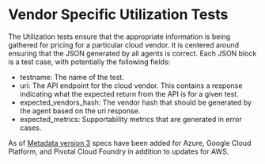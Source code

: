 # Vendor Specific Utilization Tests

The Utilization tests ensure that the appropriate information is being gathered for pricing for a particular cloud vendor. It is centered around ensuring that the JSON generated by all agents is correct. Each JSON block is a test case, with potentially the following fields:

  - testname: The name of the test.
  - uri: The API endpoint for the cloud vendor. This contains a response indicating what the expected return from the API is for a given test. 
  - expected_vendors_hash: The vendor hash that should be generated by the agent based on the uri response.
  - expected_metrics: Supportability metrics that are generated in error cases.

As of [Metadata version 3](https://source.datanerd.us/agents/agent-specs/blob/master/Utilization.md) specs have been added for Azure, Google Cloud Platform, and Pivotal Cloud Foundry in addition to updates for AWS.